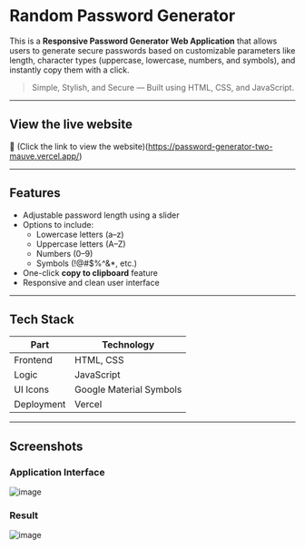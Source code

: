 # Random Password Generator

This is a **Responsive Password Generator Web Application** that allows users to generate secure passwords based on customizable parameters like length, character types (uppercase, lowercase, numbers, and symbols), and instantly copy them with a click.

> Simple, Stylish, and Secure — Built using HTML, CSS, and JavaScript.

---

## View the live website

🔗 (Click the link to view the website)(https://password-generator-two-mauve.vercel.app/)  

---

## Features

- Adjustable password length using a slider
- Options to include:
  - Lowercase letters (a–z)
  - Uppercase letters (A–Z)
  - Numbers (0–9)
  - Symbols (!@#$%^&*, etc.)
- One-click **copy to clipboard** feature
- Responsive and clean user interface

---

## Tech Stack

| Part       | Technology     |
|------------|----------------|
| Frontend   | HTML, CSS      |
| Logic      | JavaScript     |
| UI Icons   | Google Material Symbols |
| Deployment | Vercel|

---

## Screenshots

### Application Interface
![image](https://github.com/user-attachments/assets/862a2f22-6079-4659-8d8e-6563e4272fe6)
### Result
![image](https://github.com/user-attachments/assets/887bde94-2d2c-4798-b80a-0ce78c382b16)


